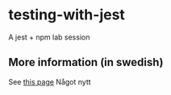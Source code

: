 # testing-with-jest
A jest + npm lab session

## More information (in swedish)
See [this page](http://mah-div.github.io/course/da344a-da355a/exercicse/ex11.html)
Något nytt